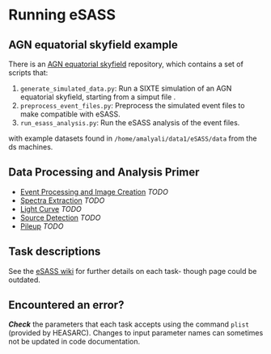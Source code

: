 # Running eSASS
## AGN equatorial skyfield example

There is an [AGN equatorial skyfield](https://github.com/amalyali/eSASS/tree/master/scripts/agn_equatorial_skyfield) repository, which contains a set of scripts
that:

1. ```generate_simulated_data.py```: Run a SIXTE simulation of an AGN equatorial skyfield, starting from a simput file .
2. ```preprocess_event_files.py```: Preprocess the simulated event files to make compatible with eSASS.
3. ```run_esass_analysis.py```: Run the eSASS analysis of the event files.

with example datasets found in ```/home/amalyali/data1/eSASS/data``` from the ds machines. 

## Data Processing and Analysis Primer
* [Event Processing and Image Creation](1.md) *TODO*
* [Spectra Extraction](spec.md) *TODO*
* [Light Curve](2.md) *TODO*
* [Source Detection](3.md) *TODO*
* [Pileup](4.md) *TODO*

## Task descriptions
See the [eSASS wiki](https://wiki.mpe.mpg.de/eRosita/TaskDescriptions) for further details on each task- though page
could be outdated.

## Encountered an error?
***Check*** the parameters that each task accepts using the command ```plist``` (provided by HEASARC). Changes to input 
parameter names can sometimes not be updated in code documentation.
